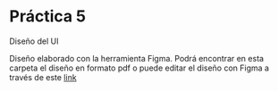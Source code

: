 # Práctica 5
Diseño del UI

Diseño elaborado con la herramienta Figma.
Podrá encontrar en esta carpeta el diseño en formato pdf 
o puede editar el diseño con Figma a través de este [link](https://www.figma.com/file/4M0Z4uoAAnFxDIxihA1RcL/Abogabot?node-id=1%3A2 "Editar diseño en Figma")
